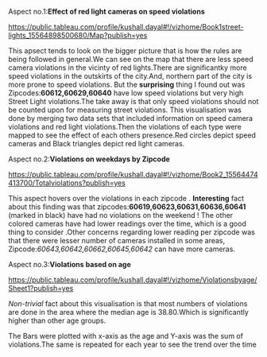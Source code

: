 Aspect no.1:**Effect of red light cameras on speed violations**

https://public.tableau.com/profile/kushall.dayal#!/vizhome/Book1street-lights_15564898500680/Map?publish=yes

This apsect tends to look on the bigger picture that is how the rules are being followed in general.We can see on the map that there are less speed camera violations in the vicinty of red lights.There are significantky more speed violations in the outskirts of the city.And, northern part of the city is more prone to speed violations.
But the **surprising** thing I found out was Zipcodes:**60612,60629,60640** have low speed violations but very high Street Light violations.The take away is that only speed violations should not be counted upon for measuring street violations.
This visualisation was done by merging two data sets that included information on speed camera violations and red light violations.Then the violations of each type were mapped to see the effect of each others presence.Red circles depict speed cameras and Black triangles depict red light cameras.   

Aspect no.2:**Violations on weekdays by Zipcode**

https://public.tableau.com/profile/kushall.dayal#!/vizhome/Book2_15564474413700/Totalviolations?publish=yes

This aspect hovers over the violations in each zipcode .
**Interesting** fact about this finding was that zipcodes:**60619,60623,60631,60636,60641** (marked in black) have had no violations on the weekend !
The other colored cameras have had lower readings over the time, which is a good thing to consider .Other concerns regarding lower reading per zipcode was that there were lesser number of cameras installed in some areas, Zipcode:*60643,60642,60662,60645,60642* can have more cameras.

Aspect no.3:**Violations based on age**

https://public.tableau.com/profile/kushall.dayal#!/vizhome/Violationsbyage/Sheet1?publish=yes 

*Non-trivial* fact about this visualisation is that most numbers of violations are done in the area where the median age is 38.80.Which is significantly higher than other age groups.

The Bars were plotted with x-axis as the age and Y-axis was the sum of violations.The same is repeated for each year to see the trend over the time